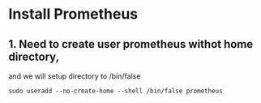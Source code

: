 # Install Prometheus
## 1. Need to create user prometheus withot home directory, 
and we will setup directory to /bin/false
~~~
sudo useradd --no-create-home --shell /bin/false prometheus
~~~
